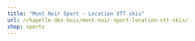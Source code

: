 ```yaml
---
title: "Mont Noir Sport - Location VTT skis"
url: /chapelle-des-bois/mont-noir-sport-location-vtt-skis/
shop: sports
---
```

